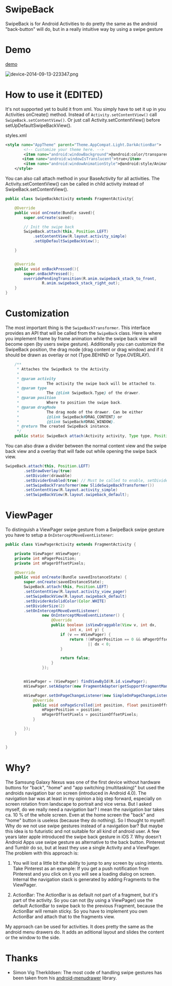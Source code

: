 SwipeBack
=========

SwipeBack is for Android Activities to do pretty the same as the android "back-button" will do, but in a really intuitive way by using a swipe gesture

Demo
====
[demo](https://github.com/chenupt/SwipeBack/raw/dev/extra/swipeback-example.apk "demo")

![device-2014-09-13-223347.png](./extra/device-2014-09-13-223347.png "")



How to use it (EDITED)
=============
It's not supported yet to build it from xml.
You simply have to set it up in you Activities onCreate() method.
Instead of `Activity.setContentView()` call `SwipeBack.setContentView()`. Or just call Activity.setContentView() before setUpDefaultSwipeBackView().


styles.xml
```xml
<style name="AppTheme" parent="Theme.AppCompat.Light.DarkActionBar">
        <!-- Customize your theme here. -->
        <item name="android:windowBackground">@android:color/transparent</item>
    　　<item name="android:windowIsTranslucent">true</item>
        <item name="android:windowAnimationStyle">@android:style/Animation.Translucent</item>
    </style>
```

You can also call attach method in your BaseActivity for all activities. The Activity.setContentView() can be called in child activity instead of SwipeBack.setContentView().
```java
public class SwipeBackActivity extends FragmentActivity{

	@Override
	public void onCreate(Bundle saved){
		super.onCreate(saved);

		// Init the swipe back
		SwipeBack.attach(this, Position.LEFT)
		    .setContentView(R.layout.activity_simple)
		    .setUpDefaultSwipeBackView();

	}


	@Override
	public void onBackPressed(){
		super.onBackPressed();
		overridePendingTransition(R.anim.swipeback_stack_to_front,
				R.anim.swipeback_stack_right_out);
	}
}
```



Customization
=============

The most important thing is the `SwipeBackTransformer`. This interface provides an API that will be called from the `SwipeBack` class. Here is where you implement frame by frame animation while the swipe back view will become open (by users swipe gesture). Additionally you can customize the SwipeBack position, the drag mode (drag content or drag window) and if it should be drawn as overlay or not (Type.BEHIND or Type.OVERLAY).

```java
    /**
	 * Attaches the SwipeBack to the Activity.
	 *
	 * @param activity
	 *            The activity the swipe back will be attached to.
	 * @param type
	 *            The {@link SwipeBack.Type} of the drawer.
	 * @param position
	 *            Where to position the swipe back.
	 * @param dragMode
	 *            The drag mode of the drawer. Can be either
	 *            {@link SwipeBack#DRAG_CONTENT} or
	 *            {@link SwipeBack#DRAG_WINDOW}.
	 * @return The created SwipeBack instance.
	 */
	public static SwipeBack attach(Activity activity, Type type, Position position, int dragMode, SwipeBackTransformer transformer)

```

You can also draw a divider between the normal content view and the swipe back view and a overlay that will fade out while opening the swipe back view.

```java
SwipeBack.attach(this, Position.LEFT)
		.setDrawOverlay(true)
		.setDivider(drawable)
		.setDividerEnabled(true) // Must be called to enable, setDivider() is not enough
		.setSwipeBackTransformer(new SlideSwipeBackTransformer())
		.setContentView(R.layout.activity_simple)
		.setSwipeBackView(R.layout.swipeback_default);

```

ViewPager
=========
To distinguish a ViewPager swipe gesture from a SwipeBack swipe gesture you have to setup a `OnInterceptMoveEventListener`:

```java
public class ViewPagerActivity extends FragmentActivity {

	private ViewPager mViewPager;
	private int mPagerPosition;
	private int mPagerOffsetPixels;

	@Override
	public void onCreate(Bundle savedInstanceState) {
		super.onCreate(savedInstanceState);
		SwipeBack.attach(this, Position.LEFT)
		.setContentView(R.layout.activity_view_pager)
		.setSwipeBackView(R.layout.swipeback_default)
		.setDividerAsSolidColor(Color.WHITE)
		.setDividerSize(2)
		.setOnInterceptMoveEventListener(
				new OnInterceptMoveEventListener() {
					@Override
					public boolean isViewDraggable(View v, int dx,
							int x, int y) {
						if (v == mViewPager) {
							return !(mPagerPosition == 0 && mPagerOffsetPixels == 0)
									|| dx < 0;
						}

						return false;
					}
				});


		mViewPager = (ViewPager) findViewById(R.id.viewPager);
		mViewPager.setAdapter(new FragmentAdapter(getSupportFragmentManager()));

		mViewPager.setOnPageChangeListener(new SimpleOnPageChangeListener(){
			@Override
			public void onPageScrolled(int position, float positionOffset, int positionOffsetPixels) {
				mPagerPosition = position;
				mPagerOffsetPixels = positionOffsetPixels;
			}

		});
	}


}
```


Why?
====
The Samsung Galaxy Nexus was one of the first device without hardware buttons for "back", "home" and "app switching (multitasking)" but used the androids navigation bar on screen (introduced in Android 4.0). The navigation bar was at least in my opinion a big step forward, especially on screen rotation from landscape to portrait and vice versa. But I asked myself, do we really need a navigation bar? I mean the navigation bar takes ca. 10 % of the whole screen. Even at the home screen the "back" and "home" button is useless (because they do nothing). So I thought to myself: Why do we not use swipe gestures instead of a navigation bar? But maybe this idea is to futuristic and not suitable for all kind of android user. A few years later apple introduced the swipe back gesture in iOS 7. Why doesn't Android Apps use swipe gesture as alternative to the back button. Pinterest and Tumblr do so, but at least they use a single Activity and a ViewPager. The problem with this approach is:

 1. You will lost a little bit the ability to jump to any screen by using intents. Take Pinterest as an example: If you get a push notification from Pinterest and you click on it you will see a loading dialog on screen. Internal the navigation stack is generated by adding Fragments to the ViewPager.

 2. ActionBar: The ActionBar is as default not part of a fragment, but it's part of the activity. So you can not (by using a ViewPager) use the default ActionBar to swipe back to the previous Fragment, because the ActionBar will remain sticky. So you have to implement you own ActionBar and attach that to the fragments view.

My approach can be used for activities. It does pretty the same as the android menu drawers do. It adds an aditional layout and slides the content or the window to the side.


Thanks
======
 * Simon Vig Therkildsen: The most code of handling swipe gestures has been taken from his [android-menudrawer](https://github.com/SimonVT/android-menudrawer) library.
